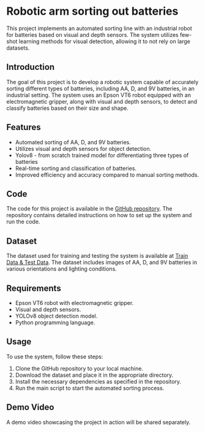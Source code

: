 # Robotic arm sorting out batteries


This project implements an automated sorting line with an industrial robot for batteries based on visual and depth sensors. The system utilizes few-shot learning methods for visual detection, allowing it to not rely on large datasets.

## Introduction

The goal of this project is to develop a robotic system capable of accurately sorting different types of batteries, including AA, D, and 9V batteries, in an industrial setting. The system uses an Epson VT6 robot equipped with an electromagnetic gripper, along with visual and depth sensors, to detect and classify batteries based on their size and shape.

## Features

- Automated sorting of AA, D, and 9V batteries.
- Utilizes visual and depth sensors for object detection.
- Yolov8 - from scratch trained model for differentiating three types of batteries 
- Real-time sorting and classification of batteries.
- Improved efficiency and accuracy compared to manual sorting methods.

## Code

The code for this project is available in the [GitHub repository](https://github.com/mfaizan44/Robotic-arm-sorting-out-batteries). The repository contains detailed instructions on how to set up the system and run the code.

## Dataset

The dataset used for training and testing the system is available at [Train Data & Test Data](https://drive.google.com/drive/folders/1BnLuf_FTUME0__BmJJTMBvCkZ9AJFn8p?usp=sharing). The dataset includes images of AA, D, and 9V batteries in various orientations and lighting conditions.

## Requirements

- Epson VT6 robot with electromagnetic gripper.
- Visual and depth sensors.
- YOLOv8 object detection model.
- Python programming language.

## Usage

To use the system, follow these steps:

1. Clone the GitHub repository to your local machine.
2. Download the dataset and place it in the appropriate directory.
3. Install the necessary dependencies as specified in the repository.
4. Run the main script to start the automated sorting process.

## Demo Video

A demo video showcasing the project in action will be shared separately.



